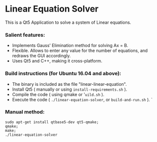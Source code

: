 # Linear Equation Solver

This is a Qt5 Application to solve a system of Linear equations.

### Salient features:
* Implements Gauss' Elimination method for solving Ax = B.
* Flexible. Allows to enter any value for the number of equations, and redraws the GUI accordingly.
* Uses Qt5 and C++, making it cross-platform.

### Build instructions (for Ubuntu 16.04 and above):
* The binary is included as the file "linear-linear-equation".
* Install Qt5 ( manually or using `install-requirements.sh` ).
* Compile the code ( using qmake or '`uild.sh` ).
* Execute the code ( `./linear-equation-solver`, or `build-and-run.sh` ).
`
### Manual method:
```
sudo apt-get install qtbase5-dev qt5-qmake;
qmake;
make;
./linear-equation-solver
```

